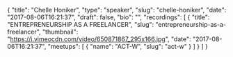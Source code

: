 {
  "title": "Chelle Honiker",
  "type": "speaker",
  "slug": "chelle-honiker",
  "date": "2017-08-06T16:21:37",
  "draft": false,
  "bio": "",
  "recordings": [
    {
      "title": "ENTREPRENEURSHIP AS A FREELANCER",
      "slug": "entrepreneurship-as-a-freelancer",
      "thumbnail": "https://i.vimeocdn.com/video/650871867_295x166.jpg",
      "date": "2017-08-06T16:21:37",
      "meetups": [
        {
          "name": "ACT-W",
          "slug": "act-w"
        }
      ]
    }
  ]
}